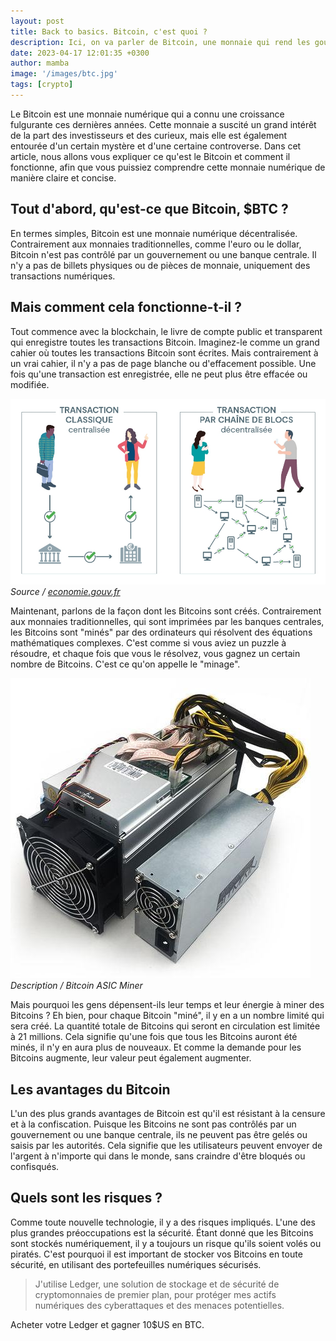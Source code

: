 ```yaml
---
layout: post
title: Back to basics. Bitcoin, c'est quoi ?
description: Ici, on va parler de Bitcoin, une monnaie qui rend les gouvernements et les banques centrales aussi nerveux qu'un chat dans une salle de bain. Depuis sa création en 2009, cette petite merveille a révolutionné le monde des transactions financières en offrant une alternative décentralisée et censurée-à-la-racine aux monnaies traditionnelles. Alors attache ta ceinture, on part en voyage dans le monde fantastique de la cryptomonnaie ! 
date: 2023-04-17 12:01:35 +0300
author: mamba
image: '/images/btc.jpg'
tags: [crypto]
---
```

Le Bitcoin est une monnaie numérique qui a connu une croissance fulgurante ces dernières années. Cette monnaie a suscité un grand intérêt de la part des investisseurs et des curieux, mais elle est également entourée d'un certain mystère et d'une certaine controverse. Dans cet article, nous allons vous expliquer ce qu'est le Bitcoin et comment il fonctionne, afin que vous puissiez comprendre cette monnaie numérique de manière claire et concise.

## Tout d'abord, qu'est-ce que Bitcoin, $BTC ?
En termes simples, Bitcoin est une monnaie numérique décentralisée. Contrairement aux monnaies traditionnelles, comme l'euro ou le dollar, Bitcoin n'est pas contrôlé par un gouvernement ou une banque centrale. Il n'y a pas de billets physiques ou de pièces de monnaie, uniquement des transactions numériques. 

## Mais comment cela fonctionne-t-il ?
Tout commence avec la blockchain, le livre de compte public et transparent qui enregistre toutes les transactions Bitcoin. Imaginez-le comme un grand cahier où toutes les transactions Bitcoin sont écrites. Mais contrairement à un vrai cahier, il n'y a pas de page blanche ou d'effacement possible. Une fois qu'une transaction est enregistrée, elle ne peut plus être effacée ou modifiée.

<div class="gallery-box">
  <div class="gallery">
    <img src="/images/blockchain.jpg" loading="lazy">
  </div>
  <em>Source / <a href="https://economie.gouv.fr" target="_blank">economie.gouv.fr</a></em>
</div>

Maintenant, parlons de la façon dont les Bitcoins sont créés. Contrairement aux monnaies traditionnelles, qui sont imprimées par les banques centrales, les Bitcoins sont "minés" par des ordinateurs qui résolvent des équations mathématiques complexes. C'est comme si vous aviez un puzzle à résoudre, et chaque fois que vous le résolvez, vous gagnez un certain nombre de Bitcoins. C'est ce qu'on appelle le "minage".

<div class="gallery-box">
  <div class="gallery">
    <img src="/images/bitcoin-mining.jpg" loading="lazy">
  </div>
  <em>Description / Bitcoin ASIC Miner</em>
</div>

Mais pourquoi les gens dépensent-ils leur temps et leur énergie à miner des Bitcoins ? Eh bien, pour chaque Bitcoin "miné", il y en a un nombre limité qui sera créé. La quantité totale de Bitcoins qui seront en circulation est limitée à 21 millions. Cela signifie qu'une fois que tous les Bitcoins auront été minés, il n'y en aura plus de nouveaux. Et comme la demande pour les Bitcoins augmente, leur valeur peut également augmenter.

## Les avantages du Bitcoin
L'un des plus grands avantages de Bitcoin est qu'il est résistant à la censure et à la confiscation. Puisque les Bitcoins ne sont pas contrôlés par un gouvernement ou une banque centrale, ils ne peuvent pas être gelés ou saisis par les autorités. Cela signifie que les utilisateurs peuvent envoyer de l'argent à n'importe qui dans le monde, sans craindre d'être bloqués ou confisqués.

## Quels sont les risques ?
Comme toute nouvelle technologie, il y a des risques impliqués. L'une des plus grandes préoccupations est la sécurité. Étant donné que les Bitcoins sont stockés numériquement, il y a toujours un risque qu'ils soient volés ou piratés. C'est pourquoi il est important de stocker vos Bitcoins en toute sécurité, en utilisant des portefeuilles numériques sécurisés.

> J'utilise Ledger, une solution de stockage et de sécurité de cryptomonnaies de premier plan, pour protéger mes actifs numériques des cyberattaques et des menaces potentielles.

Acheter votre Ledger et gagner 10$US en BTC.
